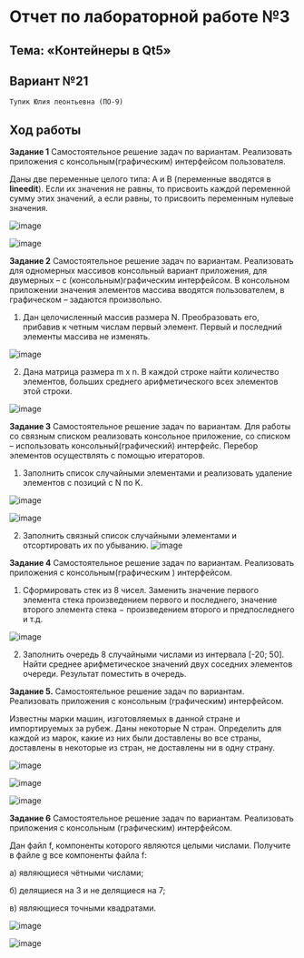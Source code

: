 # Отчет по лабораторной работе №3

## Тема: «Контейнеры в Qt5»

## Вариант №21

`Тупик Юлия леонтьевна (ПО-9)`

## Ход работы

**Задание 1** Самостоятельное решение задач по вариантам. Реализовать приложения с консольным(графическим) интерфейсом пользователя.

Даны две переменные целого типа: A и B (переменные вводятся в **lineedit**). Если их значения не равны, то присвоить каждой переменной сумму этих значений, а если равны, то присвоить переменным нулевые значения.

![image](img/1.png)

![image](img/2.png)

**Задание 2** Самостоятельное решение задач по вариантам. Реализовать для одномерных массивов консольный вариант приложения, для двумерных – с (консольным)графическим интерфейсом. В консольном приложении значения элементов массива вводятся пользователем, в графическом – задаются произвольно.

1. Дан целочисленный массив размера N. Преобразовать его, прибавив к четным числам первый элемент. Первый и последний элементы массива не изменять.

![image](img/3.png)

2. Дана матрица размера m x n. В каждой строке найти количество элементов, больших среднего арифметического всех элементов этой строки.

![image](img/4.png)

**Задание 3** Самостоятельное решение задач по вариантам. Для работы со связным списком реализовать консольное приложение, со списком – использовать консольный(графический) интерфейс. Перебор элементов осуществлять с помощью итераторов.

1. Заполнить список случайными элементами и реализовать удаление элементов с позиций с N по K.

![image](img/6.png)

![image](img/7.png)

2. Заполнить связный список случайными элементами и отсортировать их по убыванию.
![image](img/5.png)

**Задание 4** Самостоятельное решение задач по вариантам. Реализовать приложения с консольным(графическим ) интерфейсом.

1. Сформировать стек из 8 чисел. Заменить значение первого элемента стека произведением первого и последнего, значение второго элемента стека − произведением второго и предпоследнего и т.д.

![image](img/8.png)

2. Заполнить очередь 8 случайными числами из интервала \[-20; 50]. Найти среднее арифметическое значений двух соседних элементов очереди. Результат поместить в очередь.

**Задание 5.** Самостоятельное решение задач по вариантам. Реализовать приложения с консольным (графическим) интерфейсом.

Известны марки машин, изготовляемых в данной стране и импортируемых за рубеж. Даны некоторые N стран. Определить для каждой из марок, какие из них были доставлены во все страны, доставлены в некоторые из стран, не доставлены ни в одну страну.

![image](img/9.png)

![image](img/10.png)

![image](img/11.png)

**Задание 6** Самостоятельное решение задач по вариантам. Реализовать приложения с консольным (графическим) интерфейсом.

Дан файл f, компоненты которого являются целыми числами. Получите в файле g все компоненты файла f:

а) являющиеся чётными числами;

б) делящиеся на 3 и не делящиеся на 7;

в) являющиеся точными квадратами.

![image](img/12.png)

![image](img/13.png)
